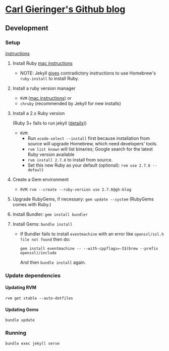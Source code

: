 # [Carl Gieringer's Github blog](https://carlgieringer.github.io/)

## Development

### Setup

[instructions](https://docs.github.com/en/pages/setting-up-a-github-pages-site-with-jekyll/testing-your-github-pages-site-locally-with-jekyll)

1. Install Ruby [mac instructions](https://www.ruby-lang.org/en/documentation/installation/#homebrew)
    * NOTE: Jekyll [gives](https://jekyllrb.com/docs/installation/macos/#step-2-install-chruby-and-the-latest-ruby-with-ruby-install) contradictory instructions to use Homebrew's `ruby-install` to install Ruby.

1. Install a ruby version manager
    * `RVM` ([mac instructions](https://rvm.io/rvm/install#any-other-system)) or
    * `chruby` (recommended by Jekyll for new installs)

1. Install a 2.x Ruby version

    (Ruby 3+ fails to run jekyll ([details](https://talk.jekyllrb.com/t/running-any-jekyll-command-fails-to-load-jekyll/5704/2)))

    * `RVM`:
      * Run `xcode-select --install` first because installation from source will upgrade Homebrew, which need
        developers' tools.
      * `rvm list known` will list binaries; Google search for the latest Ruby version available
      * `rvm install 2.7.6` to install from source.
      * Set this new Ruby as your default (optional): `rvm use 2.7.6 --default`
1. Create a Gem environment
    * `RVM`: `rvm --create --ruby-version use 2.7.6@gh-blog`
1. Upgrade RubyGems, if necessary: `gem update --system` (RubyGems comes with Ruby.)
1. Install Bundler: `gem install bundler`
1. Install Gems: `bundle install`
    * If Bundler fails to install `eventmachine` with an error like `openssl/ssl.h file not found` then do:

        ```shell
        gem install eventmachine -- --with-cppflags=-I$(brew --prefix openssl)/include
        ```

        And then `bundle install` again.

### Update dependencies

#### Updating RVM

```shell
rvm get stable --auto-dotfiles
```

#### Updating Gems

```shell
bundle update
```

### Running

```shell
bundle exec jekyll serve
```
